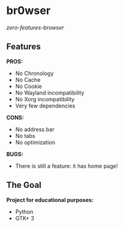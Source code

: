 # br0wser
*zero-features-browser*

## Features

**PROS:**

- No Chronology
- No Cache
- No Cookie
- No Wayland incompatibility
- No Xorg incompatibility
- Very few dependencies

**CONS:**

- No address bar
- No tabs
- No optimization

**BUGS:**

- There is still a feature: it has home page!

## The Goal

**Project for educational purposes:**

- Python
- GTK+ 3
